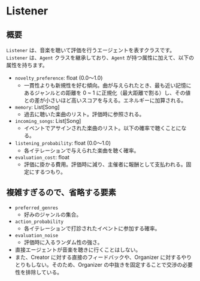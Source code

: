 # Listener

## 概要
`Listener` は、音楽を聴いて評価を行うエージェントを表すクラスです。
`Listener` は、`Agent` クラスを継承しており、`Agent` が持つ属性に加えて、以下の属性を持ちます。

- `novelty_preference`: float (0.0〜1.0)
  - 一貫性よりも新規性を好む傾向。曲が与えられたとき、最も近い記憶にあるジャンルとの距離を 0 ~ 1 に正規化（最大距離で割る）し、その値との差が小さいほど高いスコアを与える。エネルギーに加算される。
- `memory`: List[Song]
  - 過去に聴いた楽曲のリスト。評価時に参照される。
- `incoming_songs`: List[Song]
  - イベントでアサインされた楽曲のリスト。以下の確率で聴くことになる。
- `listening_probability`: float (0.0〜1.0)
  - 各イテレーションで与えられた楽曲を聴く確率。
- `evaluation_cost`: float
  - 評価に掛かる費用。評価時に減り、主催者に報酬として支払われる。固定にするつもり。

## 複雑すぎるので、省略する要素
- `preferred_genres`
  - 好みのジャンルの集合。
- `action_probability`
  - 各イテレーションで打診されたイベントに参加する確率。
- `evaluation_noise`
  - 評価時に入るランダム性の強さ。
- 直接エージェントが音楽を聴きに行くことはしない。
- また、Creator に対する直接のフィードバックや、Organizer に対するやりとりもしない。そのため、Organizer の中抜きを固定することで交渉の必要性を排除している。